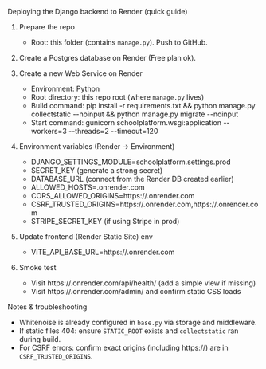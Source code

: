 Deploying the Django backend to Render (quick guide)

1) Prepare the repo
   - Root: this folder (contains `manage.py`). Push to GitHub.

2) Create a Postgres database on Render (Free plan ok).

3) Create a new Web Service on Render
   - Environment: Python
   - Root directory: this repo root (where `manage.py` lives)
   - Build command:
     pip install -r requirements.txt && python manage.py collectstatic --noinput && python manage.py migrate --noinput
   - Start command:
     gunicorn schoolplatform.wsgi:application --workers=3 --threads=2 --timeout=120

4) Environment variables (Render → Environment)
   - DJANGO_SETTINGS_MODULE=schoolplatform.settings.prod
   - SECRET_KEY (generate a strong secret)
   - DATABASE_URL (connect from the Render DB created earlier)
   - ALLOWED_HOSTS=<your-backend>.onrender.com
   - CORS_ALLOWED_ORIGINS=https://<your-frontend>.onrender.com
   - CSRF_TRUSTED_ORIGINS=https://<your-frontend>.onrender.com,https://<your-backend>.onrender.com
   - STRIPE_SECRET_KEY (if using Stripe in prod)

5) Update frontend (Render Static Site) env
   - VITE_API_BASE_URL=https://<your-backend>.onrender.com

6) Smoke test
   - Visit https://<your-backend>.onrender.com/api/health/ (add a simple view if missing)
   - Visit https://<your-backend>.onrender.com/admin/ and confirm static CSS loads

Notes & troubleshooting
 - Whitenoise is already configured in `base.py` via storage and middleware.
 - If static files 404: ensure `STATIC_ROOT` exists and `collectstatic` ran during build.
 - For CSRF errors: confirm exact origins (including https://) are in `CSRF_TRUSTED_ORIGINS`.
